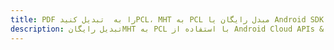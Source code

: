 ---title: PDF را به  تبدیل کنیدPCL، MHT به PCL مبدل رایگان یا Android SDKdescription: تبدیل رایگانMHT به PCL با استفاده از Android Cloud APIs & SDK همچنین اسناد PDF را در Cloud ایجاد، ویرایش و رندر کنید.---